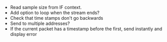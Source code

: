 * Read sample size from IF context.
* Add option to loop when the stream ends?
* Check that time stamps don't go backwards
* Send to multiple addresses?
* If the current packet has a timestamp before the first, send instantly and display error
